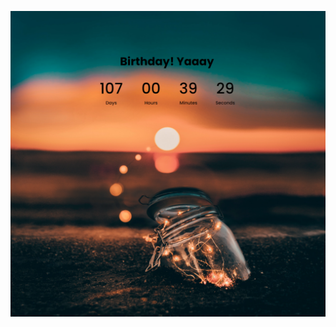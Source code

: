 ![CountDown_timer](https://github.com/Saveljeffjonatan/VanillaJS/blob/b8a28380744dec3b84878839ad77e961ebae9aa3/Countdown_timer/Media/Countdown%20timer.png)
